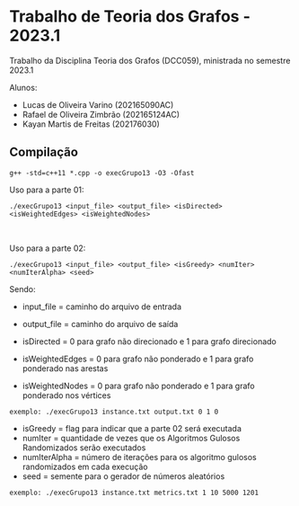 # Trabalho de Teoria dos Grafos - 2023.1

Trabalho da Disciplina Teoria dos Grafos (DCC059), ministrada no semestre 2023.1

Alunos:

- Lucas de Oliveira Varino (202165090AC)
- Rafael de Oliveira Zimbrão (202165124AC)
- Kayan Martis de Freitas (202176030)

## Compilação
```
g++ -std=c++11 *.cpp -o execGrupo13 -O3 -Ofast
```
Uso para a parte 01:  
```
./execGrupo13 <input_file> <output_file> <isDirected> <isWeightedEdges> <isWeightedNodes>
```
<br>

Uso para a parte 02:
```
./execGrupo13 <input_file> <output_file> <isGreedy> <numIter> <numIterAlpha> <seed>
```

Sendo:
- input_file = caminho do arquivo de entrada
- output_file = caminho do arquivo de saída

- isDirected = 0 para grafo não direcionado e 1 para grafo direcionado
- isWeightedEdges = 0 para grafo não ponderado e 1 para grafo ponderado nas arestas
- isWeightedNodes = 0 para grafo não ponderado e 1 para grafo ponderado nos vértices

```
exemplo: ./execGrupo13 instance.txt output.txt 0 1 0
```

- isGreedy = flag para indicar que a parte 02 será executada
- numIter = quantidade de vezes que os Algoritmos Gulosos Randomizados serão executados
- numIterAlpha = número de iterações para os algoritmo gulosos randomizados em cada execução
- seed = semente para o gerador de números aleatórios

```
exemplo: ./execGrupo13 instance.txt metrics.txt 1 10 5000 1201
```
